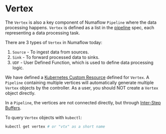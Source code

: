 # Vertex

The `Vertex` is also a key component of Numaflow `Pipeline` where the data processing happens. `Vertex` is defined as a list in the [pipeline](./PIPELINE.md) spec, each representing a data processing task.

There are 3 types of `Vertex` in Numaflow today:

1. `Source` - To ingest data from sources.
1. `Sink` - To forward processed data to sinks.
1. `UDF` - User Defined Function, which is used to define data processing logic.

We have defined a [Kubernetes Custom Resource](https://kubernetes.io/docs/concepts/extend-kubernetes/api-extension/custom-resources/) defined for `Vertex`. A `Pipeline` containing multiple vertices will automatically generate multiple `Vertex` objects by the controller. As a user, you should NOT create a `Vertex` object directly.

In a `Pipeline`, the vertices are not connected directly, but through [Inter-Step Buffers](./INTER_STEP_BUFFER.md).

To query `Vertex` objects with `kubectl`:

```sh
kubectl get vertex # or "vtx" as a short name
```
